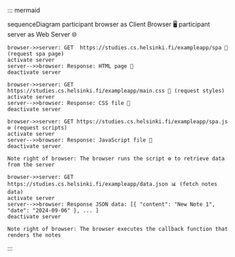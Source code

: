 ::: mermaid

sequenceDiagram
    participant browser as Client Browser 🖥️
    participant server as Web Server 🌐
   
    browser->>server: GET  https://studies.cs.helsinki.fi/exampleapp/spa 📄 (request spa page)
    activate server
    server-->>browser: Response: HTML page 📃
    deactivate server
    
    browser->>server: GET https://studies.cs.helsinki.fi/exampleapp/main.css 🎨 (request styles)
    activate server
    server-->>browser: Response: CSS file 🎨
    deactivate server
    
    browser->>server: GET https://studies.cs.helsinki.fi/exampleapp/spa.js ⚙️ (request scripts)
    activate server
    server-->>browser: Response: JavaScript file 📜
    deactivate server
    
    Note right of browser: The browser runs the script ⚙️ to retrieve data from the server
    
    browser->>server: GET https://studies.cs.helsinki.fi/exampleapp/data.json 📊 (fetch notes data)
    activate server
    server-->>browser: Response JSON data: [{ "content": "New Note 1", "date": "2024-09-06" }, ... ]
    deactivate server

    Note right of browser: The browser executes the callback function that renders the notes
:::